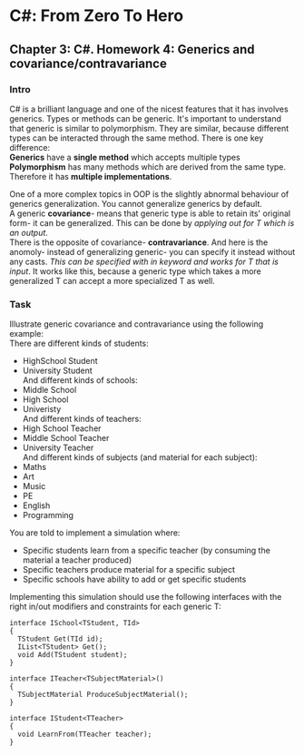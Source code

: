 # C#: From Zero To Hero
## Chapter 3: C#. Homework 4: Generics and covariance/contravariance
### Intro
C# is a brilliant language and one of the nicest features that it has involves generics.
Types or methods can be generic. 
It's important to understand that generic is similar to polymorphism. They are similar, because
different types can be interacted through the same method. There is one key difference:  
**Generics** have a **single method** which accepts multiple types
**Polymorphism** has many methods which are derived from the same type. Therefore it has **multiple implementations**.

One of a more complex topics in OOP is the slightly abnormal behaviour of generics generalization.
You cannot generalize generics by default.  
A generic **covariance**- means that generic type is able to retain its' original form- it can be generalized.
This can be done by *applying out for T which is an output*.  
There is the opposite of covariance- **contravariance**. And here is the anomoly- instead of generalizing generic-
you can specify it instead without any casts. *This can be specified with in keyword and works for T that is input*. 
It works like this, because a generic type which takes a more generalized T can accept a more specialized T as well.

### Task
Illustrate generic covariance and contravariance using the following example:  
There are different kinds of students:  
- HighSchool Student  
- University Student    
And different kinds of schools:  
- Middle School  
- High School  
- Univeristy  
And different kinds of teachers:    
- High School Teacher  
- Middle School Teacher  
- University Teacher  
And different kinds of subjects (and material for each subject):  
- Maths  
- Art  
- Music  
- PE  
- English  
- Programming  

You are told to implement a simulation where:  
- Specific students learn from a specific teacher (by consuming the material a teacher produced)  
- Specific teachers produce material for a specific subject  
- Specific schools have ability to add or get specific students  

Implementing this simulation should use the following interfaces with the right in/out modifiers and constraints for each generic T:
```
interface ISchool<TStudent, TId>
{
  TStudent Get(TId id);
  IList<TStudent> Get();
  void Add(TStudent student);
}

interface ITeacher<TSubjectMaterial>()
{
  TSubjectMaterial ProduceSubjectMaterial();
}

interface IStudent<TTeacher>
{
  void LearnFrom(TTeacher teacher);
}
```